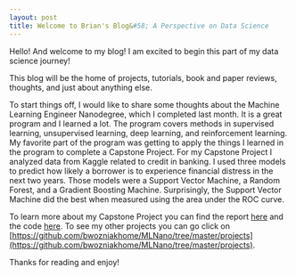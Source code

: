 ```yaml
---
layout: post
title: Welcome to Brian's Blog&#58; A Perspective on Data Science
---
```


Hello! And welcome to my blog! I am excited to begin this part of my data science journey! 

This blog will be the home of projects, tutorials, book and paper reviews, thoughts, and just about anything else. 

To start things off, I would like to share some thoughts about the Machine Learning Engineer Nanodegree, which I completed last month. It is a great program and I learned a lot. The program covers methods in supervised learning, unsupervised learning, deep learning, and reinforcement learning. My favorite part of the program was getting to apply the things I learned in the program to complete a Capstone Project. For my Capstone Project I analyzed data from Kaggle related to credit in banking. I used three models to predict how likely a borrower is to experience financial distress in the next two years. Those models were a Support Vector Machine, a Random Forest, and a Gradient Boosting Machine. Surprisingly, the Support Vector Machine did the best when measured using the area under the ROC curve. 

To learn more about my Capstone Project you can find the report [here](https://github.com/bwozniakhome/MLNano/blob/master/projects/capstone/Capstone_Proposal.pdf) and the code [here](https://github.com/bwozniakhome/MLNano/blob/master/projects/capstone/Capstone%20Project.ipynb). To see my other projects you can go click on [https://github.com/bwozniakhome/MLNano/tree/master/projects](https://github.com/bwozniakhome/MLNano/tree/master/projects).

Thanks for reading and enjoy! 